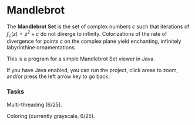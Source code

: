 # Mandlebrot

The **Mandlebrot Set** is the set of complex numbers $c$ such that iterations of $f_c(z)=z^2+c$ do not diverge to infinity. Colorizations of the rate of divergence for points $c$ on the complex plane yield enchanting, infinitely labyrinthine ornamentations.

This is a program for a simple Mandlebrot Set viewer in Java.

If you have Java enabled, you can run the project, click areas to zoom, and/or press the left arrow key to go back.

### Tasks
Multi-threading (6/25).

Coloring (currently grayscale, 6/25).
